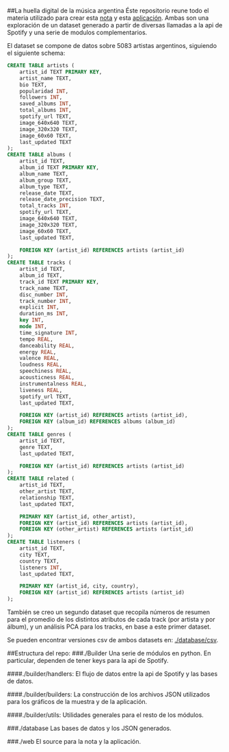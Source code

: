 ##La huella digital de la música argentina 
Éste repositorio reune todo el materia utilizado para crear esta [nota](https://fedeaar.github.io/spotify-data-analysis/web/dist/) y esta [aplicación](https://fedeaar.github.io/spotify-data-analysis/web/dist/widget/widget.html).
Ambas son una exploración de un dataset generado a partir de diversas llamadas a la api de Spotify y una serie de modulos complementarios. 

El dataset se compone de datos sobre 5083 artistas argentinos, siguiendo el siguiente schema:
```sql
CREATE TABLE artists (
    artist_id TEXT PRIMARY KEY,
    artist_name TEXT,
    bio TEXT,
    popularidad INT,
    followers INT,
    saved_albums INT,
    total_albums INT,
    spotify_url TEXT,
    image_640x640 TEXT,
    image_320x320 TEXT,
    image_60x60 TEXT,
    last_updated TEXT
);
CREATE TABLE albums (
    artist_id TEXT,
    album_id TEXT PRIMARY KEY,
    album_name TEXT,
    album_group TEXT,
    album_type TEXT,
    release_date TEXT,
    release_date_precision TEXT,
    total_tracks INT,
    spotify_url TEXT,
    image_640x640 TEXT,
    image_320x320 TEXT,
    image_60x60 TEXT,
    last_updated TEXT,

    FOREIGN KEY (artist_id) REFERENCES artists (artist_id)
);
CREATE TABLE tracks (
    artist_id TEXT,
    album_id TEXT,
    track_id TEXT PRIMARY KEY,
    track_name TEXT,
    disc_number INT,
    track_number INT,
    explicit INT,
    duration_ms INT,
    key INT,
    mode INT,
    time_signature INT,
    tempo REAL,
    danceability REAL,
    energy REAL,
    valence REAL,
    loudness REAL,
    speechiness REAL,
    acousticness REAL,
    instrumentalness REAL,
    liveness REAL,
    spotify_url TEXT,
    last_updated TEXT,

    FOREIGN KEY (artist_id) REFERENCES artists (artist_id),
    FOREIGN KEY (album_id) REFERENCES albums (album_id)
);
CREATE TABLE genres (
    artist_id TEXT,
    genre TEXT,
    last_updated TEXT,

    FOREIGN KEY (artist_id) REFERENCES artists (artist_id)
);
CREATE TABLE related (
    artist_id TEXT,
    other_artist TEXT,
    relationship TEXT,
    last_updated TEXT,

    PRIMARY KEY (artist_id, other_artist),
    FOREIGN KEY (artist_id) REFERENCES artists (artist_id),
    FOREIGN KEY (other_artist) REFERENCES artists (artist_id)
);
CREATE TABLE listeners (
    artist_id TEXT,
    city TEXT,
    country TEXT,
    listeners INT,
    last_updated TEXT,

    PRIMARY KEY (artist_id, city, country),
    FOREIGN KEY (artist_id) REFERENCES artists (artist_id)
);
```
También se creo un segundo dataset que recopila números de resumen para el promedio de los distintos atributos de cada track (por artista y por álbum), y un análisis PCA para los tracks, en base a este primer dataset.

Se pueden encontrar versiones csv de ambos datasets en: [./database/csv](https://github.com/fedeaar/spotify-data-analysis/tree/main/database/csv).

##Estructura del repo:
###./Builder
Una serie de módulos en python. En particular, dependen de tener keys para la api de Spotify.

####./builder/handlers:
El flujo de datos entre la api de Spotify y las bases de datos.

####./builder/builders:
La construcción de los archivos JSON utilizados para los gráficos de la muestra y de la aplicación.

####./builder/utils: 
Utilidades generales para el resto de los módulos.

###./database
Las bases de datos y los JSON generados.

###./web
El source para la nota y la aplicación.